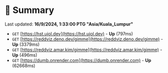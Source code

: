 # 📖 Summary
Last updated: **16/9/2024, 1:33:00 PTG "Asia/Kuala_Lumpur"**

- `GET` [https://hst.ujol.dev](https://hst.ujol.dev) - **Up** (797ms)
- `GET` [https://reddviz.deno.dev/gimme](https://reddviz.deno.dev/gimme) - **Up** (3379ms)
- `GET` [https://reddviz.amar.kim/gimme](https://reddviz.amar.kim/gimme) - **Up** (496ms)
- `GET` [https://dumb.onrender.com](https://dumb.onrender.com) - **Up** (62668ms)
